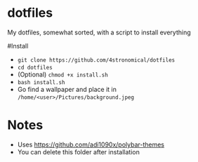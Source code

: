 # dotfiles
My dotfiles, somewhat sorted, with a script to install everything

#Install
- `git clone https://github.com/4stronomical/dotfiles`
- `cd dotfiles`
- (Optional) `chmod +x install.sh`
- `bash install.sh`
- Go find a wallpaper and place it in `/home/<user>/Pictures/background.jpeg`

# Notes
- Uses https://github.com/adi1090x/polybar-themes
- You can delete this folder after installation
